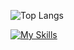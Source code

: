 ![Top Langs](https://github-readme-stats.vercel.app/api/top-langs/?username=mvrck21&theme=buefy&size_weight=0.5&count_weight=0.5&langs_count=10&show_icons=true&hide=html,css)

[![My Skills](https://skillicons.dev/icons?i=js,react,vue,svelte,python,c,rust,go)](https://skillicons.dev)
